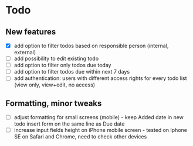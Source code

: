 # Todo

## New features

- [x] add option to filter todos based on responsible person (internal, external)
- [ ] add possibility to edit existing todo
- [ ] add option to filter only todos due today
- [ ] add option to filter todos due within next 7 days
- [ ] add authentication: users with different access rights for every todo list (view only, view+edit, no access) 

## Formatting, minor tweaks

- [ ] adjust formatting for small screens (mobile) - keep Added date in new todo insert form on the same line as Due date
- [ ] increase input fields height on iPhone mobile screen - tested on Iphone SE on Safari and Chrome, need to check other devices
